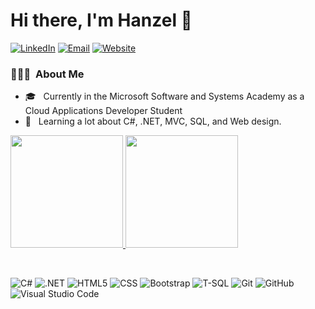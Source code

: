 # Hi there, I'm Hanzel 👋
<a href="https://www.linkedin.com/in/hanzelgotia/"><img alt="LinkedIn" src="https://img.shields.io/badge/LinkedIn-hanzelgotia-blue?style=flat-square&logo=linkedin"></a>
<a href="mailto:hanzelgotia@gmail.com"><img alt="Email" src="https://img.shields.io/badge/Email-hanzelgotia@gmail.com-blue?style=flat-square&logo=gmail"></a>
<a href="https://hgotia.github.io"><img alt="Website" src="https://img.shields.io/badge/Resume-https://hgotia.github.io-blue"></a>

<h3> 👨🏻‍💻 &nbsp;About Me </h3>

- 🎓 &nbsp; Currently in the Microsoft Software and Systems Academy as a Cloud Applications Developer Student
- 🍌 &nbsp; Learning a lot about C#, .NET, MVC, SQL, and Web design.

<a href="https://github.com/AVS1508">
  <img height="180em" src="https://github-readme-stats.vercel.app/api?username=hgotia" />
  <img height="180em" src="https://github-readme-stats.vercel.app/api/top-langs/?username=hgotia&layout=compact" />
</a>
<p>
<br/>

  ![C#](https://img.shields.io/badge/c%23-%23239120.svg?&style=flat&logo=c-sharp&logoColor=white)
  ![.NET](https://img.shields.io/badge/.NET-5C2D91?style=flat&logo=.net&logoColor=white)
  ![HTML5](https://img.shields.io/badge/html5-%23E34F26.svg?&style=flat&logo=html5&logoColor=white)
  ![CSS](https://img.shields.io/badge/-CSS-333333?style=flat&logo=CSS3&logoColor=1572B6)
  ![Bootstrap](https://img.shields.io/badge/bootstrap-%23563D7C.svg?&style=flat&logo=bootstrap&logoColor=white)
  ![T-SQL](https://img.shields.io/badge/-TSQL-red?style=flat)
  ![Git](https://img.shields.io/badge/-Git-333333?style=flat&logo=git)
  ![GitHub](https://img.shields.io/badge/github-%23121011.svg?&style=flat&logo=github&logoColor=white"/)
  ![Visual Studio Code](https://img.shields.io/badge/-Visual%20Studio%20Code-333333?style=flat&logo=visual-studio-code&logoColor=007ACC)
